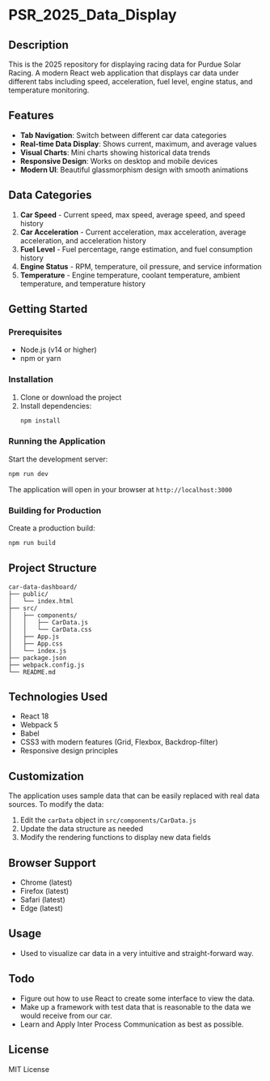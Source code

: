 # PSR_2025_Data_Display

## Description

This is the 2025 repository for displaying racing data for Purdue Solar Racing. A modern React web application that displays car data under different tabs including speed, acceleration, fuel level, engine status, and temperature monitoring.

## Features

- **Tab Navigation**: Switch between different car data categories
- **Real-time Data Display**: Shows current, maximum, and average values
- **Visual Charts**: Mini charts showing historical data trends
- **Responsive Design**: Works on desktop and mobile devices
- **Modern UI**: Beautiful glassmorphism design with smooth animations

## Data Categories

1. **Car Speed** - Current speed, max speed, average speed, and speed history
2. **Car Acceleration** - Current acceleration, max acceleration, average acceleration, and acceleration history
3. **Fuel Level** - Fuel percentage, range estimation, and fuel consumption history
4. **Engine Status** - RPM, temperature, oil pressure, and service information
5. **Temperature** - Engine temperature, coolant temperature, ambient temperature, and temperature history

## Getting Started

### Prerequisites

- Node.js (v14 or higher)
- npm or yarn

### Installation

1. Clone or download the project
2. Install dependencies:
   ```bash
   npm install
   ```

### Running the Application

Start the development server:

```bash
npm run dev
```

The application will open in your browser at `http://localhost:3000`

### Building for Production

Create a production build:

```bash
npm run build
```

## Project Structure

```
car-data-dashboard/
├── public/
│   └── index.html
├── src/
│   ├── components/
│   │   ├── CarData.js
│   │   └── CarData.css
│   ├── App.js
│   ├── App.css
│   └── index.js
├── package.json
├── webpack.config.js
└── README.md
```

## Technologies Used

- React 18
- Webpack 5
- Babel
- CSS3 with modern features (Grid, Flexbox, Backdrop-filter)
- Responsive design principles

## Customization

The application uses sample data that can be easily replaced with real data sources. To modify the data:

1. Edit the `carData` object in `src/components/CarData.js`
2. Update the data structure as needed
3. Modify the rendering functions to display new data fields

## Browser Support

- Chrome (latest)
- Firefox (latest)
- Safari (latest)
- Edge (latest)

## Usage

- Used to visualize car data in a very intuitive and straight-forward way.

## Todo

- Figure out how to use React to create some interface to view the data.
- Make up a framework with test data that is reasonable to the data we would receive from our car.
- Learn and Apply Inter Process Communication as best as possible.

## License

MIT License

